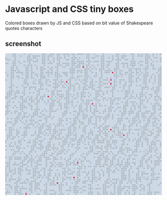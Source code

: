 # Javascript and CSS tiny boxes

 Colored boxes drawn by JS and CSS based on bit value of Shakespeare quotes characters

## screenshot

![it looks something like this, with more boxes](ECxGhrn.png)
